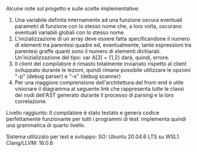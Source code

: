 Alcune note sul progetto e sulle scelte implementative:
1) Una variabile definita internamente ad una funzione oscura eventuali parametri di funzione con lo stesso nome che, a loro volta, oscurano eventuali variabili globali con lo stesso nome.
2) L'inizializzazione di un array deve essere fatta specificandone il numero di elementi tra parentesi quadre ed, eventualmente, tante espressioni tra parentesi graffe quanti sono il numero di elementi dichiarati.
Un'inizializzazione del tipo: var A[3] = {1,2} darà, quindi, errore.
3) Il client del compilatore è rimasto totalmente inviariato rispetto al client sviluppato durante le lezioni, quindi rimane possibile utilizzare le opzioni "-p" (debug parser) e "-s" (debug scanner)
4) Per una maggiore comprensione dell'architettura del front-end è utile visionare il diagramma al seguente link che rappresenta tutte le classi dei nodi dell'AST generato durante il processo di parsing e la loro correlazione. 

Livello raggiunto:
Il compilatore è stato testato e genera codice perfettamente funzionante per tutti i programmi di test: implementa quindi una grammatica di quarto livello.

Sistema utilizzato per test e sviluppo:
SO: Ubuntu 20.04.6 LTS su WSL1
Clang/LLVM: 16.0.6 

